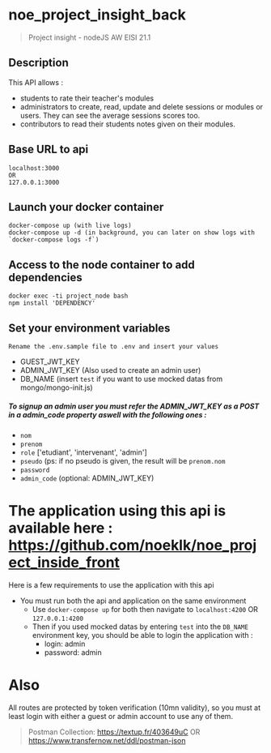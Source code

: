 # noe_project_insight_back

> Project insight - nodeJS AW EISI 21.1

## Description

This API allows :
+ students to rate their teacher's modules 
+ administrators to create, read, update and delete sessions or modules or users. They can see the average sessions scores too.
+ contributors to read their students notes given on their modules.

## Base URL to api
```
localhost:3000
OR
127.0.0.1:3000
```

## Launch your docker container
```
docker-compose up (with live logs)
docker-compose up -d (in background, you can later on show logs with `docker-compose logs -f`)
```

## Access to the node container to add dependencies
```
docker exec -ti project_node bash
npm install 'DEPENDENCY'
```

## Set your environment variables
```
Rename the .env.sample file to .env and insert your values
```
+ GUEST_JWT_KEY
+ ADMIN_JWT_KEY (Also used to create an admin user)
+ DB_NAME (insert `test` if you want to use mocked datas from mongo/mongo-init.js)

##### To signup an admin user you must refer the ADMIN_JWT_KEY as a POST in a admin_code property aswell with the following ones :
+ `nom`
+ `prenom`
+ `role` ['etudiant', 'intervenant', 'admin']
+ `pseudo` (ps: if no pseudo is given, the result will be `prenom.nom`
+ `password`
+ `admin_code` (optional: ADMIN_JWT_KEY)

# The application using this api is available here : https://github.com/noeklk/noe_project_inside_front
Here is a few requirements to use the application with this api

- You must run both the api and application on the same environment
  + Use `docker-compose up` for both then navigate to `localhost:4200` OR `127.0.0.1:4200`
  + Then if you used mocked datas by entering `test` into the `DB_NAME` environment key, you should be able to login the application with :
    + login: admin
    + password: admin
    
# Also
All routes are protected by token verification (10mn validity), so you must at least login with either a guest or admin account to use any of them.
> Postman Collection: https://textup.fr/403649uC OR https://www.transfernow.net/ddl/postman-json
